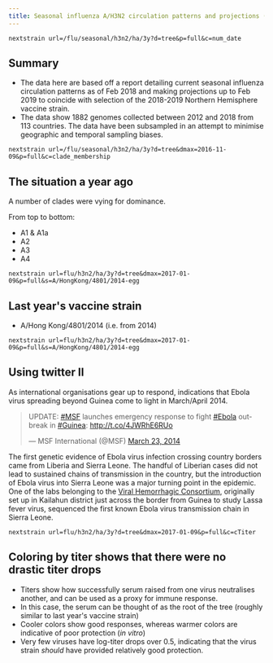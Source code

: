 ```yaml
---
title: Seasonal influenza A/H3N2 circulation patterns and projections (Feb 2018 to Feb 2019)
---
```


`nextstrain url=/flu/seasonal/h3n2/ha/3y?d=tree&p=full&c=num_date`
## Summary

* The data here are based off a report detailing current seasonal influenza circulation patterns as of Feb 2018 and making
projections up to Feb 2019 to coincide with selection of the 2018-2019 Northern Hemisphere vaccine
strain.
* The data show 1882 genomes collected between 2012 and 2018 from 113 countries. The data have been subsampled in an attempt to minimise geographic and temporal sampling biases.


`nextstrain url=/flu/seasonal/h3n2/ha/3y?d=tree&dmax=2016-11-09&p=full&c=clade_membership`
## The situation a year ago
A number of clades were vying for dominance.


From top to bottom:
* A1 & A1a
* A2
* A3
* A4



`nextstrain url=flu/h3n2/ha/3y?d=tree&dmax=2017-01-09&p=full&s=A/HongKong/4801/2014-egg`
## Last year's vaccine strain
* A/Hong Kong/4801/2014 (i.e. from 2014)


`nextstrain url=flu/h3n2/ha/3y?d=tree&dmax=2017-01-09&p=full&s=A/HongKong/4801/2014-egg`
## Using twitter II

As international organisations gear up to respond, indications that Ebola virus spreading beyond Guinea come to light in March/April 2014.

<blockquote class="twitter-tweet" data-lang="en"><p lang="en" dir="ltr">UPDATE: <a href="https://twitter.com/hashtag/MSF?src=hash&amp;ref_src=twsrc%5Etfw">#MSF</a> launches emergency response to fight <a href="https://twitter.com/hashtag/Ebola?src=hash&amp;ref_src=twsrc%5Etfw">#Ebola</a> outbreak in <a href="https://twitter.com/hashtag/Guinea?src=hash&amp;ref_src=twsrc%5Etfw">#Guinea</a>: <a href="http://t.co/4JWRhE6RUo">http://t.co/4JWRhE6RUo</a></p>&mdash; MSF International (@MSF) <a href="https://twitter.com/MSF/status/447678334944944129?ref_src=twsrc%5Etfw">March 23, 2014</a></blockquote>
<script async src="https://platform.twitter.com/widgets.js" charset="utf-8"></script>

The first genetic evidence of Ebola virus infection crossing country borders came from Liberia and Sierra Leone. The handful of Liberian cases did not lead to sustained chains of transmission in the country, but the introduction of Ebola virus into Sierra Leone was a major turning point in the epidemic. One of the labs belonging to the [Viral Hemorrhagic Consortium](http://www.vhfc.org/), originally set up in Kailahun district just across the border from Guinea to study Lassa fever virus, sequenced the first known Ebola virus transmission chain in Sierra Leone.

`nextstrain url=flu/h3n2/ha/3y?d=tree&dmax=2017-01-09&p=full&c=cTiter`
## Coloring by titer shows that there were no drastic titer drops
* Titers show how successfully serum raised from one virus neutralises another, and can be used as a proxy for immune response.
* In this case, the serum can be thought of as the root of the tree (roughly similar to last year's vaccine strain)
* Cooler colors show good responses, whereas warmer colors are indicative of poor protection (_in vitro_)
* Very few viruses have log-titer drops over 0.5, indicating that the virus strain _should_ have provided relatively good protection.
